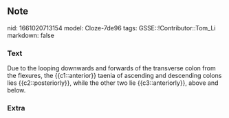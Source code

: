 ## Note
nid: 1661020713154
model: Cloze-7de96
tags: GSSE::!Contributor::Tom_Li
markdown: false

### Text
<div>
  Due to the looping downwards and forwards of the transverse colon
  from the flexures, the {{c1::anterior}} taenia of ascending and
  descending colons lies {{c2::posteriorly}}, while the other two
  lie {{c3::anteriorly}}, above and below.
</div>

### Extra

